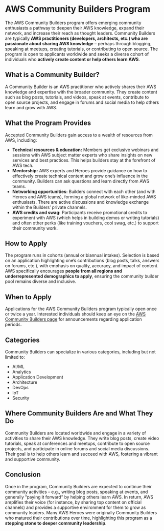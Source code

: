 # AWS Community Builders Program 

The AWS Community Builders program offers emerging community enthusiasts a pathway to deepen their AWS knowledge, expand their network, and increase their reach as thought leaders. Community Builders are typically **AWS practitioners (developers, architects, etc.) who are passionate about sharing AWS knowledge** – perhaps through blogging, speaking at meetups, creating tutorials, or contributing to open source. The program is open to applicants worldwide and seeks a diverse cohort of individuals who **actively create content or help others learn AWS**.

## What is a Community Builder?

A Community Builder is an AWS practitioner who actively shares their AWS knowledge and expertise with the broader community. They create content such as blog posts, tutorials, and videos, speak at events, contribute to open source projects, and engage in forums and social media to help others learn and grow with AWS.

## What the Program Provides

Accepted Community Builders gain access to a wealth of resources from AWS, including:

- **Technical resources & education:** Members get exclusive webinars and sessions with AWS subject matter experts who share insights on new services and best practices. This helps builders stay at the forefront of AWS tech.
- **Mentorship:** AWS experts and Heroes provide guidance on how to effectively create technical content and grow one’s influence in the community. Builders can ask questions and learn directly from AWS teams.
- **Networking opportunities:** Builders connect with each other (and with Heroes and AWS teams), forming a global network of like-minded AWS enthusiasts. There are active discussions and knowledge exchange within the Builders’ private channels.
- **AWS credits and swag:** Participants receive promotional credits to experiment with AWS (which helps in building demos or writing tutorials) and often other perks (like training vouchers, cool swag, etc.) to support their community work.

## How to Apply

The program runs in cohorts (annual or biannual intakes). Selection is based on an application highlighting one’s contributions (blog posts, talks, answers on forums, etc.), with emphasis on quality, accuracy, and impact of content. AWS specifically encourages **people from all regions and underrepresented demographics to apply**, ensuring the community builder pool remains diverse and inclusive.

## When to Apply

Applications for the AWS Community Builders program typically open once or twice a year. Interested individuals should keep an eye on the [AWS Community Builders page](https://aws.amazon.com/developer/community/community-builders/) for announcements regarding application periods.

## Categories

Community Builders can specialize in various categories, including but not limited to:

- AI/ML
- Analytics
- Application Development
- Architecture
- DevOps
- IoT
- Security

## Where Community Builders Are and What They Do

Community Builders are located worldwide and engage in a variety of activities to share their AWS knowledge. They write blog posts, create video tutorials, speak at conferences and meetups, contribute to open source projects, and participate in online forums and social media discussions. Their goal is to help others learn and succeed with AWS, fostering a vibrant and supportive community.

## Conclusion

Once in the program, Community Builders are expected to continue their community activities – e.g., writing blog posts, speaking at events, and generally “paying it forward” by helping others learn AWS. In return, AWS amplifies their voice (for instance, by sharing top content on official channels) and provides a supportive environment for them to grow as community leaders. Many AWS Heroes were originally Community Builders who matured their contributions over time, highlighting this program as a **stepping stone to deeper community leadership**.